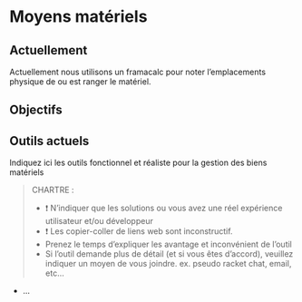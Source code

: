 
Moyens matériels
===

## Actuellement

Actuellement nous utilisons un framacalc pour noter l’emplacements physique de ou est ranger le matériel.

## Objectifs 



## Outils actuels

Indiquez ici les outils fonctionnel et réaliste pour la gestion des biens matériels

> CHARTRE :
> -	:exclamation: N’indiquer que les solutions ou vous avez une réel expérience utilisateur et/ou développeur
> -	:exclamation: Les copier-coller de liens web sont inconstructif.
> -	Prenez le temps d’expliquer les avantage et inconvénient de l’outil
> -	Si l’outil demande plus de détail (et si vous êtes d’accord), veuillez indiquer un moyen de vous joindre. ex. pseudo racket chat, email, etc…

- ...